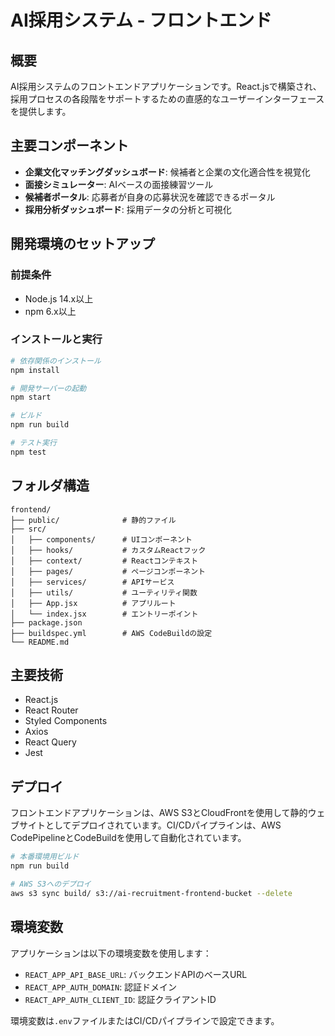# AI採用システム - フロントエンド

## 概要

AI採用システムのフロントエンドアプリケーションです。React.jsで構築され、採用プロセスの各段階をサポートするための直感的なユーザーインターフェースを提供します。

## 主要コンポーネント

- **企業文化マッチングダッシュボード**: 候補者と企業の文化適合性を視覚化
- **面接シミュレーター**: AIベースの面接練習ツール
- **候補者ポータル**: 応募者が自身の応募状況を確認できるポータル
- **採用分析ダッシュボード**: 採用データの分析と可視化

## 開発環境のセットアップ

### 前提条件

- Node.js 14.x以上
- npm 6.x以上

### インストールと実行

```bash
# 依存関係のインストール
npm install

# 開発サーバーの起動
npm start

# ビルド
npm run build

# テスト実行
npm test
```

## フォルダ構造

```
frontend/
├── public/              # 静的ファイル
├── src/
│   ├── components/      # UIコンポーネント
│   ├── hooks/           # カスタムReactフック
│   ├── context/         # Reactコンテキスト
│   ├── pages/           # ページコンポーネント
│   ├── services/        # APIサービス
│   ├── utils/           # ユーティリティ関数
│   ├── App.jsx          # アプリルート
│   └── index.jsx        # エントリーポイント
├── package.json
├── buildspec.yml        # AWS CodeBuildの設定
└── README.md
```

## 主要技術

- React.js
- React Router
- Styled Components
- Axios
- React Query
- Jest

## デプロイ

フロントエンドアプリケーションは、AWS S3とCloudFrontを使用して静的ウェブサイトとしてデプロイされています。CI/CDパイプラインは、AWS CodePipelineとCodeBuildを使用して自動化されています。

```bash
# 本番環境用ビルド
npm run build

# AWS S3へのデプロイ
aws s3 sync build/ s3://ai-recruitment-frontend-bucket --delete
```

## 環境変数

アプリケーションは以下の環境変数を使用します：

- `REACT_APP_API_BASE_URL`: バックエンドAPIのベースURL
- `REACT_APP_AUTH_DOMAIN`: 認証ドメイン
- `REACT_APP_AUTH_CLIENT_ID`: 認証クライアントID

環境変数は`.env`ファイルまたはCI/CDパイプラインで設定できます。 
